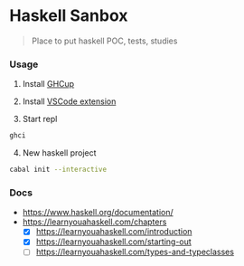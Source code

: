 # Haskell Sanbox

> Place to put haskell POC, tests, studies

### Usage

1. Install [GHCup](https://www.haskell.org/ghcup/#)

2. Install [VSCode extension](https://marketplace.visualstudio.com/items?itemName=haskell.haskell)

3. Start repl
```bash
ghci
```

4. New haskell project
```bash
cabal init --interactive
```

### Docs

- https://www.haskell.org/documentation/
- https://learnyouahaskell.com/chapters
    - [X] https://learnyouahaskell.com/introduction
    - [X] https://learnyouahaskell.com/starting-out
    - [ ] https://learnyouahaskell.com/types-and-typeclasses